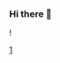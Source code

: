 ### Hi there 👋

<!--
**Devabhi03/devabhi03** is a ✨ _special_ ✨ repository because its `README.md` (this file) appears on your GitHub profile.

Here are some ideas to get you started:

- 🔭 I’m currently working on ...
- 🌱 I’m currently learning ...
- 👯 I’m looking to collaborate on ...
- 🤔 I’m looking for help with ...
- 💬 Ask me about ...
- 📫 How to reach me: ...
- 😄 Pronouns: ...
- ⚡ Fun fact: ...
-->!
[1](https://github.com/Devabhi03/devabhi03/assets/111748301/f56d264e-b650-4fce-a635-ca03a1ef0aec)
